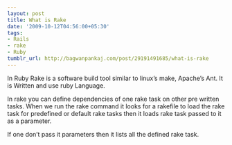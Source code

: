 ```yaml
---
layout: post
title: What is Rake
date: '2009-10-12T04:56:00+05:30'
tags:
- Rails
- rake
- Ruby
tumblr_url: http://bagwanpankaj.com/post/29191491685/what-is-rake
---
```

In Ruby Rake is a software build tool similar to linux’s make, Apache’s Ant. It is Written and use ruby Language.  

In rake you can define dependencies of one rake task on other pre written tasks.  When we run the rake command it looks for a rakefile to load the rake task for predefined or default rake tasks then it loads rake task passed to it as a parameter.  

If one don’t pass it parameters then it lists all the defined rake task.